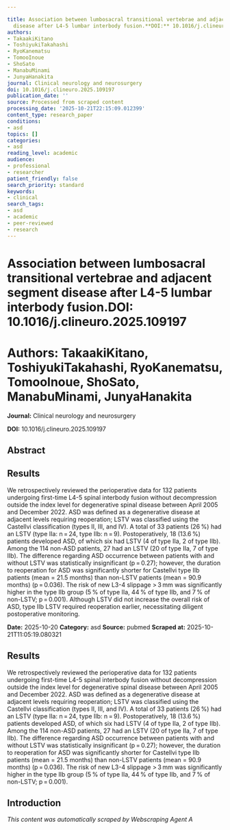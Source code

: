 ```yaml
---

title: Association between lumbosacral transitional vertebrae and adjacent segment
  disease after L4-5 lumbar interbody fusion.**DOI:** 10.1016/j.clineuro.2025.109197
authors:
- TakaakiKitano
- ToshiyukiTakahashi
- RyoKanematsu
- TomooInoue
- ShoSato
- ManabuMinami
- JunyaHanakita
journal: Clinical neurology and neurosurgery
doi: 10.1016/j.clineuro.2025.109197
publication_date: ''
source: Processed from scraped content
processing_date: '2025-10-21T22:15:09.012399'
content_type: research_paper
conditions:
- asd
topics: []
categories:
- asd
reading_level: academic
audience:
- professional
- researcher
patient_friendly: false
search_priority: standard
keywords:
- clinical
search_tags:
- asd
- academic
- peer-reviewed
- research
---
```




# Association between lumbosacral transitional vertebrae and adjacent segment disease after L4-5 lumbar interbody fusion.**DOI:** 10.1016/j.clineuro.2025.109197

# **Authors:** TakaakiKitano, ToshiyukiTakahashi, RyoKanematsu, TomooInoue, ShoSato, ManabuMinami, JunyaHanakita

**Journal:** Clinical neurology and neurosurgery

**DOI:** 10.1016/j.clineuro.2025.109197

## Abstract

## Results
We retrospectively reviewed the perioperative data for 132 patients undergoing first-time L4-5 spinal interbody fusion without decompression outside the index level for degenerative spinal disease between April 2005 and December 2022. ASD was defined as a degenerative disease at adjacent levels requiring reoperation; LSTV was classified using the Castellvi classification (types II, III, and IV).
A total of 33 patients (26 %) had an LSTV (type IIa: n = 24, type IIb: n = 9). Postoperatively, 18 (13.6 %) patients developed ASD, of which six had LSTV (4 of type IIa, 2 of type IIb). Among the 114 non-ASD patients, 27 had an LSTV (20 of type IIa, 7 of type IIb). The difference regarding ASD occurrence between patients with and without LSTV was statistically insignificant (p = 0.27); however, the duration to reoperation for ASD was significantly shorter for Castellvi type IIb patients (mean = 21.5 months) than non-LSTV patients (mean = 90.9 months) (p = 0.036). The risk of new L3-4 slippage > 3 mm was significantly higher in the type IIb group (5 % of type IIa, 44 % of type IIb, and 7 % of non-LSTV; p = 0.001).
Although LSTV did not increase the overall risk of ASD, type IIb LSTV required reoperation earlier, necessitating diligent postoperative monitoring.

**Date:** 2025-10-20
**Category:** asd
**Source:** pubmed
**Scraped at:** 2025-10-21T11:05:19.080321
## Results
We retrospectively reviewed the perioperative data for 132 patients undergoing first-time L4-5 spinal interbody fusion without decompression outside the index level for degenerative spinal disease between April 2005 and December 2022. ASD was defined as a degenerative disease at adjacent levels requiring reoperation; LSTV was classified using the Castellvi classification (types II, III, and IV).
A total of 33 patients (26 %) had an LSTV (type IIa: n = 24, type IIb: n = 9). Postoperatively, 18 (13.6 %) patients developed ASD, of which six had LSTV (4 of type IIa, 2 of type IIb). Among the 114 non-ASD patients, 27 had an LSTV (20 of type IIa, 7 of type IIb). The difference regarding ASD occurrence between patients with and without LSTV was statistically insignificant (p = 0.27); however, the duration to reoperation for ASD was significantly shorter for Castellvi type IIb patients (mean = 21.5 months) than non-LSTV patients (mean = 90.9 months) (p = 0.036). The risk of new L3-4 slippage > 3 mm was significantly higher in the type IIb group (5 % of type IIa, 44 % of type IIb, and 7 % of non-LSTV; p = 0.001).
## Introduction
*This content was automatically scraped by Webscraping Agent A*